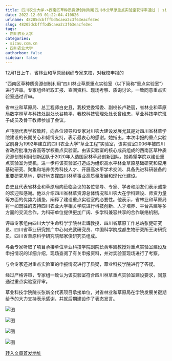 ```yaml
---
title: 四川农业大学->西南区草种质资源创制利用四川林业草原重点实验室获评审通过 | sicau.com.cn
date: 2022-12-03 01:22:04.410826
urlname: 48205dcbfffbd5caea2c3f63eacfe3ec
slug: 48205dcbfffbd5caea2c3f63eacfe3ec
tags: 
- 四川农业大学
categories:
- sicau.com.cn
- 四川农业大学
authorbox: false
sidebar: false
---
```

12月1日上午，省林业和草原局组织专家来校，对我校申报的

“西南区草种质资源创制利用”四川林业草原重点实验室（以下简称“重点实验室”）进行评审。专家组经听取汇报、查阅资料、现场考察、质询讨论，一致同意重点实验室通过评审。

省林业和草原局、总工程师白史且，我校党委常委、副校长卢艳丽，省林业和草原局数字林草与科技处副处长谷艳平，我校科技管理处处长曾维忠，草业科技学院班子成员及骨干教师参加了会议。

<!--more-->

卢艳丽代表学校致辞，向各位领导和专家对川农大建设发展尤其是对四川省林草学院建设的长期关心和倾情支持，表示最衷心的感谢。她指出，本次申报的重点实验室前身为1992年建立的四川农业大学“草业工程”实验室，该实验室2006年被四川省政府批准为省高等学校重点实验室。由该实验室的核心成员组成的西南区草种质资源创制利用创新团队于2020年入选国家林草局创新团队。她希望学院以建设重点实验室为契机，进一步将该实验室打造成为组织高水平林业草原基础研究和应用基础研究、聚集和培养优秀科技人才、开展高水平学术交流、具备先进科研装备的重要研究基地，更好地支撑四川林草事业高质量发展和现代化建设。

白史且代表省林业和草原局向莅临会议的各位领导、专家、学者和朋友们表示诚挚的欢迎和感谢。他以介绍四川省林草资源总体情况和川农大在学科建设、师资力量等方面的优势为铺垫，阐释了建设重点实验室的必要性。他表示，省林业和草原局将一如既往的支持四川农业大学相关学院进行科技创新、人才培养、平台共建等多方面的交流合作，为科研单位提供更加广阔、多学科兼容共享的合作联络机制。

评审专家组由四川大学生命科学学院林宏辉教授、四川省草原工作总站张健研究员、四川省草业研究推广中心何光武研究员、中国科学院成都生物研究所王涛研究员、四川省草原科学研究院鄢家俊研究员组成。

与会专家听取了项目承接单位草业科技学院副院长黄琳凯教授对重点实验室建设及申报情况的详细介绍，现场查阅了有关申报资料，并对实验室现场进行了考察。

与会专家还对重点实验室的申报情况进行了质疑，草业科技学院进行了答疑。

经过严格评审，专家组一致认为该实验室符合四川林草重点实验室建设要求，同意通过重点实验室评审。

草业科技学院院长张新全代表项目承接单位，对省林业和草原局在学院发展关键期给予的大力支持表示感谢，并就后期建设作了表态发言。

![图](https://news.sicau.edu.cn/__local/C/A3/C1/41C80C6AF939F97E2CE7D14BC54_2AE87E51_44D0E.jpg)

![图](https://news.sicau.edu.cn/__local/6/16/6A/C800BAFAE0CD4B83FEAF28002F8_998EB062_1372B.jpg)

![图](https://news.sicau.edu.cn/__local/7/CF/52/30AC95A62517D4FC49A9E072F6A_522BA39D_31014.jpg)

![图](https://news.sicau.edu.cn/__local/6/39/4B/6F4F90D77D3C20331539640DC04_F736ED3F_19C35.jpg)

[转入文章首发地址](https://news.sicau.edu.cn/info/1078/70437.htm)